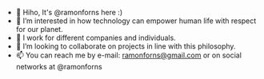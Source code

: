 - 👋 Hiho, It's @ramonforns here :)
- 👀 I’m interested in how technology can empower human life with respect for our planet.
- 🌱 I work for different companies and individuals.
- 💞️ I’m looking to collaborate on projects in line with this philosophy.
- 📫 You can reach me by e-mail: ramonforns@gmail.com or on social networks at @ramonforns 

<!---
ramonforns/ramonforns is a ✨ special ✨ repository because its `README.md` (this file) appears on your GitHub profile.
You can click the Preview link to take a look at your changes.
--->
